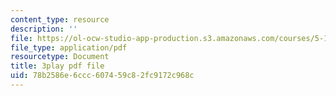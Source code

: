```yaml
---
content_type: resource
description: ''
file: https://ol-ocw-studio-app-production.s3.amazonaws.com/courses/5-111sc-principles-of-chemical-science-fall-2014/78b2586e6ccc607459c82fc9172c968c_kO0VmaLkgj8.pdf
file_type: application/pdf
resourcetype: Document
title: 3play pdf file
uid: 78b2586e-6ccc-6074-59c8-2fc9172c968c
---
```

